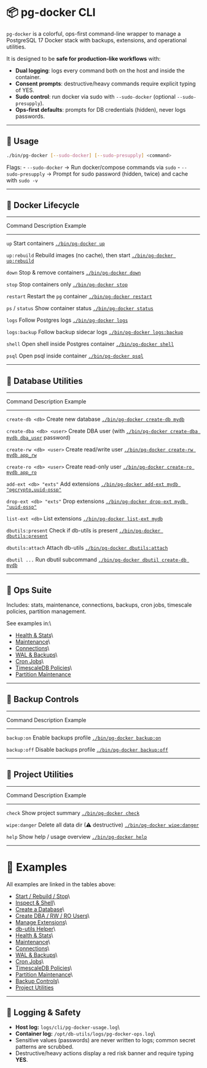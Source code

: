 # 📦 pg-docker CLI

`pg-docker` is a colorful, ops-first command-line wrapper to manage a
PostgreSQL 17 Docker stack with backups, extensions, and operational
utilities.

It is designed to be **safe for production-like workflows** with:

- **Dual logging**: logs every command both on the host and inside the
  container.
- **Consent prompts**: destructive/heavy commands require explicit
  typing of YES.
- **Sudo control**: run docker via sudo with `--sudo-docker` (optional
  `--sudo-presupply`).
- **Ops-first defaults**: prompts for DB credentials (hidden), never
  logs passwords.

---

## 🚀 Usage

```bash
./bin/pg-docker [--sudo-docker] [--sudo-presupply] <command>
```

Flags: - `--sudo-docker` → Run docker/compose commands via `sudo` -
`--sudo-presupply` → Prompt for sudo password (hidden, twice) and cache
with `sudo -v`

---

## 🔹 Docker Lifecycle

---

Command Description Example

---

`up` Start containers [`./bin/pg-docker up`](#start--rebuild--stop)

`up:rebuild` Rebuild images (no cache), then start [`./bin/pg-docker up:rebuild`](#start--rebuild--stop)

`down` Stop & remove containers [`./bin/pg-docker down`](#start--rebuild--stop)

`stop` Stop containers only [`./bin/pg-docker stop`](#start--rebuild--stop)

`restart` Restart the `pg` container [`./bin/pg-docker restart`](#start--rebuild--stop)

`ps` / `status` Show container status [`./bin/pg-docker status`](#inspect--shell)

`logs` Follow Postgres logs [`./bin/pg-docker logs`](#inspect--shell)

`logs:backup` Follow backup sidecar logs [`./bin/pg-docker logs:backup`](#inspect--shell)

`shell` Open shell inside Postgres container [`./bin/pg-docker shell`](#inspect--shell)

`psql` Open psql inside container [`./bin/pg-docker psql`](#inspect--shell)

---

## 🔹 Database Utilities

---

Command Description Example

---

`create-db <db>` Create new database [`./bin/pg-docker create-db mydb`](#create-a-database)

`create-dba <db> <user>` Create DBA user (with [`./bin/pg-docker create-dba mydb dba_user`](#create-dba--rw--ro-users-with-password-prompts)
 password)

`create-rw <db> <user>` Create read/write user [`./bin/pg-docker create-rw mydb app_rw`](#create-dba--rw--ro-users-with-password-prompts)

`create-ro <db> <user>` Create read-only user [`./bin/pg-docker create-ro mydb app_ro`](#create-dba--rw--ro-users-with-password-prompts)

`add-ext <db> "exts"` Add extensions [`./bin/pg-docker add-ext mydb "pgcrypto,uuid-ossp"`](#manage-extensions)

`drop-ext <db> "exts"` Drop extensions [`./bin/pg-docker drop-ext mydb "uuid-ossp"`](#manage-extensions)

`list-ext <db>` List extensions [`./bin/pg-docker list-ext mydb`](#manage-extensions)

`dbutils:present` Check if db-utils is present [`./bin/pg-docker dbutils:present`](#db-utils-helper)

`dbutils:attach` Attach db-utils [`./bin/pg-docker dbutils:attach`](#db-utils-helper)

`dbutil ...` Run dbutil subcommand [`./bin/pg-docker dbutil create-db mydb`](#db-utils-helper)

---

## 🔹 Ops Suite

Includes: stats, maintenance, connections, backups, cron jobs, timescale
policies, partition management.

See examples in:\

- [Health & Stats](#-health--stats)\
- [Maintenance](#-maintenance)\
- [Connections](#-connections)\
- [WAL & Backups](#-wal--backups)\
- [Cron Jobs](#-cron-jobs-pg_cron)\
- [TimescaleDB Policies](#-timescaledb-policies)\
- [Partition Maintenance](#-partition-maintenance-pg_partman)

---

## 🔹 Backup Controls

---

Command Description Example

---

`backup:on` Enable backups profile [`./bin/pg-docker backup:on`](#-backup-controls-profiles)

`backup:off` Disable backups profile [`./bin/pg-docker backup:off`](#-backup-controls-profiles)

---

## 🔹 Project Utilities

---

Command Description Example

---

`check` Show project summary [`./bin/pg-docker check`](#-project-utilities)

`wipe:danger` Delete all data dir (⚠ destructive) [`./bin/pg-docker wipe:danger`](#-project-utilities)

`help` Show help / usage overview [`./bin/pg-docker help`](#-project-utilities)

---

# 📖 Examples

All examples are linked in the tables above:

- [Start / Rebuild / Stop](#-setup--basics)\
- [Inspect & Shell](#-setup--basics)\
- [Create a Database](#-database-utilities)\
- [Create DBA / RW / RO Users](#-database-utilities)\
- [Manage Extensions](#-database-utilities)\
- [db-utils Helper](#-database-utilities)\
- [Health & Stats](#-health--stats)\
- [Maintenance](#-maintenance)\
- [Connections](#-connections)\
- [WAL & Backups](#-wal--backups)\
- [Cron Jobs](#-cron-jobs-pg_cron)\
- [TimescaleDB Policies](#-timescaledb-policies)\
- [Partition Maintenance](#-partition-maintenance-pg_partman)\
- [Backup Controls](#-backup-controls-profiles)\
- [Project Utilities](#-project-utilities)

---

## 📝 Logging & Safety

- **Host log:** `logs/cli/pg-docker-usage.log`\
- **Container log:** `/opt/db-utils/logs/pg-docker-ops.log`\
- Sensitive values (passwords) are never written to logs; common
  secret patterns are scrubbed.
- Destructive/heavy actions display a red risk banner and require
  typing **YES**.
